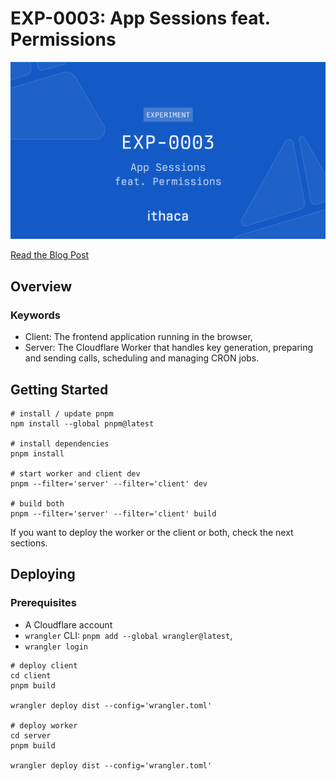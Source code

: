 # EXP-0003: App Sessions feat. Permissions

![Cover](./.github/cover.png)

[Read the Blog Post](https://www.ithaca.xyz/writings/exp-0003)

## Overview

### Keywords

- Client: The frontend application running in the browser,
- Server: The Cloudflare Worker that handles key generation, preparing and sending calls, scheduling and managing CRON jobs.

## Getting Started


```shell
# install / update pnpm
npm install --global pnpm@latest

# install dependencies 
pnpm install

# start worker and client dev
pnpm --filter='server' --filter='client' dev

# build both
pnpm --filter='server' --filter='client' build
```

If you want to deploy the worker or the client or both, check the next sections.

## Deploying

### Prerequisites

- A Cloudflare account
- `wrangler` CLI: `pnpm add --global wrangler@latest`,
- `wrangler login`

```shell
# deploy client
cd client
pnpm build

wrangler deploy dist --config='wrangler.toml'

# deploy worker
cd server
pnpm build

wrangler deploy dist --config='wrangler.toml'
```
